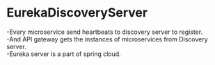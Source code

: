 # EurekaDiscoveryServer

-Every microservice send heartbeats to discovery server to register.  
-And API gateway gets the instances of microservices from Discovery server.  
-Eureka server is a part of spring cloud.  
